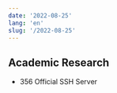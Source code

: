 ```yaml
---
date: '2022-08-25'
lang: 'en'
slug: '/2022-08-25'
---
```


## Academic Research

- 356 Official SSH Server

<head>
  <html lang="en-US"/>
</head>
